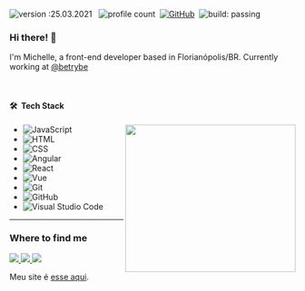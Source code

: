 ![version :25.03.2021](https://img.shields.io/badge/version-16.04.2021-informational) &nbsp;
![profile count](https://komarev.com/ghpvc/?username=michellehorn&color=red)&nbsp;
[![GitHub](https://img.shields.io/github/followers/michellehorn?label=follow&style=social)](https://github.com/michellehorn)&nbsp;
![build: passing](https://img.shields.io/badge/build-passing-success)
  
 ### Hi there! 👋 
<p> 
  I'm Michelle, a front-end developer based in Florianópolis/BR. Currently working at <a href="https://github.com/betrybe">@betrybe</a></span></p>
</p>
</br>

#### 🛠 &nbsp;Tech Stack

<img align="right" src="https://github-readme-stats.vercel.app/api/top-langs/?username=michellehorn&theme=dracula&bg_color=0d1117&border_color=eee" height="260" width=300/>

- ![JavaScript](https://img.shields.io/badge/-JavaScript-05122A?style=flat&logo=javascript)&nbsp;
- ![HTML](https://img.shields.io/badge/-HTML-05122A?style=flat&logo=HTML5)&nbsp;
- ![CSS](https://img.shields.io/badge/-CSS-05122A?style=flat&logo=CSS3&logoColor=1572B6)&nbsp;
- ![Angular](https://img.shields.io/badge/-Angular-05122A?style=flat&logo=angular&logoColor=d7052e)&nbsp;
- ![React](https://img.shields.io/badge/-React-05122A?style=flat&logo=react&logoColor=1572B6)&nbsp;
- ![Vue](https://img.shields.io/badge/-Vue-05122A?style=flat&logo=vue-dot-js&logoColor=4FC08D)&nbsp;
- ![Git](https://img.shields.io/badge/-Git-05122A?style=flat&logo=git)&nbsp;
- ![GitHub](https://img.shields.io/badge/-GitHub-05122A?style=flat&logo=github)&nbsp;
- ![Visual Studio Code](https://img.shields.io/badge/-Visual%20Studio%20Code-05122A?style=flat&logo=visual-studio-code&logoColor=007ACC)&nbsp;

------------------------------------------------------------------------------------------------------------------------------------------------------------

### Where to find me
<a href="https://www.linkedin.com/in/michelle-horn/">
  <img src="https://img.shields.io/badge/-LinkedIn-222?style=flat&logo=LinkedIn&logoColor=0A66C2" />
</a>
 
<a href="https://twitter.com/devmichellehorn">
  <img src="https://img.shields.io/badge/-Twitter-222?style=flat&logo=Twitter&logoColor=1DA1F2" />
</a>
 
<a href="https://dev.michellehorn@gmail.com">
  <img src="https://img.shields.io/badge/-Gmail-222?style=flat&logo=Gmail&logoColor=#1DA1F2" />
</a>
</br>

Meu site é [esse aqui](https://devmhorn.web.app/).
